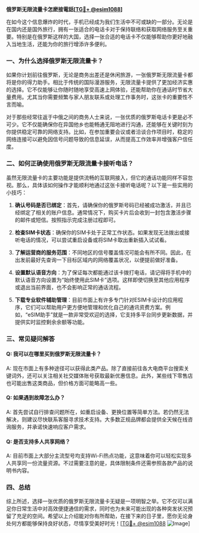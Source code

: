 **俄罗斯无限流量卡怎麽接電話[[TG💪+ @esim1088](https://t.me/s/esim1088)]**

在如今这个信息爆炸的时代，手机已经成为我们生活中不可或缺的一部分。无论是在国内还是国外旅行，拥有一张适合的电话卡对于保持联络和获取网络服务至关重要。特别是在俄罗斯这样的大国，选择一张合适的电话卡不仅能够帮助你更好地融入当地生活，还能为你的旅行增添许多便利。

### 一、为什么选择俄罗斯无限流量卡？

如果你计划前往俄罗斯，无论是商务出差还是休闲旅游，一张俄罗斯无限流量卡都将是你的得力助手。相比于传统的国际漫游服务，无限流量卡提供了更加经济实惠的选择。它不仅能够让你随时随地享受高速上网体验，还能帮助你在通话时节省大量费用。尤其当你需要频繁与家人朋友联系或处理工作事务时，这张卡的重要性不言而喻。

对于那些经常往返于中俄之间的商务人士来说，一张优质的俄罗斯电话卡更是必不可少。它不仅能确保你在异国他乡也能畅通无阻地进行沟通，还能够在关键时刻为你提供稳定可靠的网络支持。比如，在参加重要会议或者洽谈合作项目时，稳定的网络连接可以避免因信号问题导致的信息延误，从而提高工作效率并增强客户信任度。

### 二、如何正确使用俄罗斯无限流量卡接听电话？

虽然无限流量卡的主要功能是提供流畅的互联网接入，但它的通话功能同样不容忽视。那么，具体该如何操作才能顺利地通过这张卡接听电话呢？以下是一些实用的小技巧：

1. **确认号码是否已绑定**：首先，请确保你的俄罗斯号码已经被成功激活，并且已经绑定了相关的账户信息。通常情况下，购买卡片后会收到一封包含激活步骤的邮件或短信。按照指示完成注册过程即可。
   
2. **检查SIM卡状态**：确保你的SIM卡处于正常工作状态。如果发现无法拨出或接听电话的情况，可以尝试重启设备或将SIM卡取出重新插入试试看。
   
3. **了解运营商的服务范围**：不同地区的信号覆盖情况可能会有所不同。因此，在出发前最好先查询一下目标区域内的网络覆盖状况，以便提前做好准备。
   
4. **设置默认语音方向**：为了保证每次都能通过该卡拨打电话，请记得将手机中的默认语音方向设置为“始终使用此SIM卡”选项。这样即使切换至其他应用程序或退出当前界面，也不会影响正常的通话流程。

5. **下载专业软件辅助管理**：目前市面上有许多专门针对ESIM卡设计的应用程序，它们可以帮助用户更方便地管理和优化自己的通讯资费方案。例如，“eSIM助手”就是一款非常受欢迎的选择，它支持多平台同步更新数据，并提供实时监控剩余余额等功能。

### 三、常见疑问解答

#### Q: 我可以在哪里买到俄罗斯无限流量卡？
A: 现在市面上有多种途径可以获得此类产品。除了直接前往各大电商平台搜索关键词外，还可以关注相关社交媒体账号获取最新优惠信息。此外，某些线下零售店也可能出售这类商品，但价格方面可能略高一些。

#### Q: 如果遇到故障怎么办？
A: 首先尝试自行排查问题所在，如重启设备、更换位置等简单方法。若仍然无法解决，则建议尽快联系客服寻求技术支持。大多数正规品牌都会提供全天候在线咨询服务，并承诺快速响应客户需求。

#### Q: 是否支持多人共享网络？
A: 目前市面上大部分主流型号均支持Wi-Fi热点功能，这意味着你可以轻松实现多人共享同一份流量资源。不过需要注意的是，具体限制条件还需参照各款产品的说明书内容。

### 四、总结

综上所述，选择一张优质的俄罗斯无限流量卡无疑是一项明智之举。它不仅可以满足你日常生活中对高效便捷通信的需求，同时也为未来可能出现的各种突发状况预留了充足的空间。希望以上介绍能对你有所帮助，在接下来的日子里，愿你无论身处何方都能够保持良好状态，尽情享受美好时光！[[TG💪+ @esim1088](https://t.me/s/esim1088) ![Image](https://i.postimg.cc/4NQfJmqS/Snipaste-2025-05-13-00-14-12.png)]